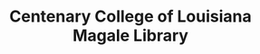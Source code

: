 ---
layout: repo
title: "Centenary College of Louisiana Magale Library"
id: 25071
permalink: repos/25071/
---